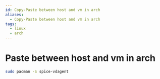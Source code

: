 ```yaml
---
id: Copy-Paste between host and vm in arch
aliases:
  - Copy-Paste between host and vm in arch
tags:
  - linux
  - arch
---
```


# Paste between host and vm in arch

```bash
sudo pacman -S spice-vdagent
```

